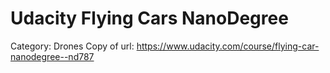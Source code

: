 # Udacity Flying Cars NanoDegree

Category: Drones
Copy of url: https://www.udacity.com/course/flying-car-nanodegree--nd787